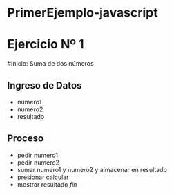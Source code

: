# PrimerEjemplo-javascript
# Ejercicio Nº 1
#Inicio: Suma de dos números
## Ingreso de Datos
- numero1
- numero2
- resultado

## Proceso
- pedir numero1
- pedir numero2
- sumar numero1 y numero2 y almacenar en resultado
- presionar calcular
- mostrar resultado
*fin*
